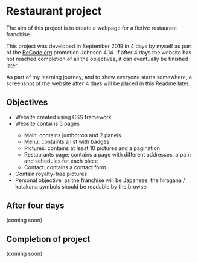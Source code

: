 # Restaurant project

The aim of this project is to create a webpage for a fictive restaurant franchise.

This project was developed in September 2019 in 4 days by myself as part of the <a href="https://www.becode.org/">BeCode.org</a> promotion Johnson 4.14. If after 4 days the website has not reached completion of all the objectives, it can eventually be finished later.

As part of my learning journey, and to show everyone starts somewhere, a screenshot of the website after 4 days will be placed in this Readme later.

<h2>Objectives</h2>
<ul>
    <li>Website created using CSS framework</li>
    <li>Website contains 5 pages</li>
        <ul>
            <li>Main: contains jumbotron and 2 panels</li>
            <li>Menu: containts a list with badges</li>
            <li>Pictures: contains at least 10 pictures and a pagination</li>
            <li>Restaurants page: contains a page with different addresses, a pam and schedules for each place</li>
            <li>Contact: contains a contact form</li>
        </ul>
    <li>Contain royalty-free pictures</li>
    <li>Personal objective: as the franchise will be Japanese, the hiragana / katakana symbols should be readable by the browser</li>
</ul>

<h2>After four days</h2>
(coming soon)

<h2>Completion of project</h2>
(coming soon)

